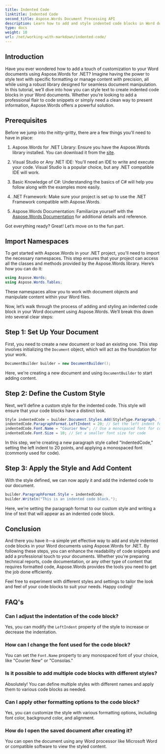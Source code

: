```yaml
---
title: Indented Code
linktitle: Indented Code
second_title: Aspose.Words Document Processing API
description: Learn how to add and style indented code blocks in Word documents using Aspose.Words for .NET with this detailed, step-by-step tutorial.
type: docs
weight: 10
url: /net/working-with-markdown/indented-code/
---
```

## Introduction

Have you ever wondered how to add a touch of customization to your Word documents using Aspose.Words for .NET? Imagine having the power to style text with specific formatting or manage content with precision, all while using a robust library designed for seamless document manipulation. In this tutorial, we’ll dive into how you can style text to create indented code blocks in your Word documents. Whether you’re looking to add a professional flair to code snippets or simply need a clean way to present information, Aspose.Words offers a powerful solution.

## Prerequisites

Before we jump into the nitty-gritty, there are a few things you'll need to have in place:

1. Aspose.Words for .NET Library: Ensure you have the Aspose.Words library installed. You can download it from the [site](https://releases.aspose.com/words/net/).
   
2. Visual Studio or Any .NET IDE: You'll need an IDE to write and execute your code. Visual Studio is a popular choice, but any .NET compatible IDE will work.
   
3. Basic Knowledge of C#: Understanding the basics of C# will help you follow along with the examples more easily.

4. .NET Framework: Make sure your project is set up to use the .NET Framework compatible with Aspose.Words.

5. Aspose.Words Documentation: Familiarize yourself with the [Aspose.Words Documentation](https://reference.aspose.com/words/net/) for additional details and reference.

Got everything ready? Great! Let’s move on to the fun part.

## Import Namespaces

To get started with Aspose.Words in your .NET project, you'll need to import the necessary namespaces. This step ensures that your project can access all the classes and methods provided by the Aspose.Words library. Here’s how you can do it:

```csharp
using Aspose.Words;
using Aspose.Words.Tables;
```

These namespaces allow you to work with document objects and manipulate content within your Word files.

Now, let’s walk through the process of adding and styling an indented code block in your Word document using Aspose.Words. We’ll break this down into several clear steps:

## Step 1: Set Up Your Document

First, you need to create a new document or load an existing one. This step involves initializing the `Document` object, which will act as the foundation for your work.

```csharp
DocumentBuilder builder = new DocumentBuilder();
```

Here, we're creating a new document and using `DocumentBuilder` to start adding content.

## Step 2: Define the Custom Style

Next, we’ll define a custom style for the indented code. This style will ensure that your code blocks have a distinct look. 

```csharp
Style indentedCode = builder.Document.Styles.Add(StyleType.Paragraph, "IndentedCode");
indentedCode.ParagraphFormat.LeftIndent = 20; // Set the left indent for the style
indentedCode.Font.Name = "Courier New"; // Use a monospaced font for code
indentedCode.Font.Size = 10; // Set a smaller font size for code
```

In this step, we’re creating a new paragraph style called "IndentedCode," setting the left indent to 20 points, and applying a monospaced font (commonly used for code).

## Step 3: Apply the Style and Add Content

With the style defined, we can now apply it and add the indented code to our document.

```csharp
builder.ParagraphFormat.Style = indentedCode;
builder.Writeln("This is an indented code block.");
```

Here, we're setting the paragraph format to our custom style and writing a line of text that will appear as an indented code block.

## Conclusion

And there you have it—a simple yet effective way to add and style indented code blocks in your Word documents using Aspose.Words for .NET. By following these steps, you can enhance the readability of code snippets and add a professional touch to your documents. Whether you're preparing technical reports, code documentation, or any other type of content that requires formatted code, Aspose.Words provides the tools you need to get the job done efficiently.

Feel free to experiment with different styles and settings to tailor the look and feel of your code blocks to suit your needs. Happy coding!

## FAQ's

### Can I adjust the indentation of the code block?  
Yes, you can modify the `LeftIndent` property of the style to increase or decrease the indentation.

### How can I change the font used for the code block?  
You can set the `Font.Name` property to any monospaced font of your choice, like "Courier New" or "Consolas."

### Is it possible to add multiple code blocks with different styles?  
Absolutely! You can define multiple styles with different names and apply them to various code blocks as needed.

### Can I apply other formatting options to the code block?  
Yes, you can customize the style with various formatting options, including font color, background color, and alignment.

### How do I open the saved document after creating it?  
You can open the document using any Word processor like Microsoft Word or compatible software to view the styled content.
